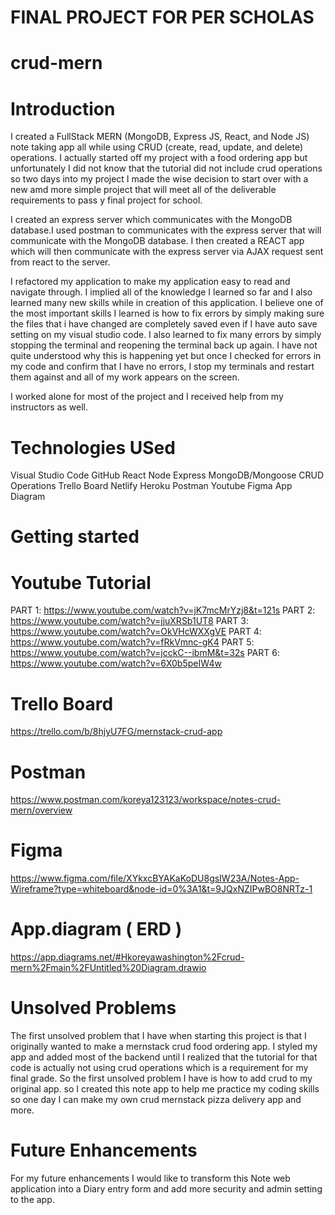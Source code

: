# FINAL PROJECT FOR PER SCHOLAS
# crud-mern

# Introduction
I created a FullStack MERN (MongoDB, Express JS, React, and Node JS) note taking app all while using CRUD (create, read, update, and delete) operations. I actually started off my project with a food ordering app but unfortunately I did not know that the tutorial did not include crud operations so two days into my project I made the wise decision to start over with a new amd more simple project that will meet all of the deliverable requirements to pass y final project for school.

I created an express server which communicates with the MongoDB database.I used postman to communicates with the express server that will communicate with the MongoDB database. I then created a REACT app which will then communicate with the express server via AJAX request sent from react to the server.

I refactored my application to make my application easy to read and navigate through. I implied all of the knowledge I learned so far and I also learned many new skills while in creation of this application. I believe one of the most important skills I learned is how to fix errors by simply making sure the files that i have changed are completely saved even if I have auto save setting on my visual studio code. I also learned to fix many errors by simply stopping the terminal and reopening the terminal back up again. I have not quite understood why this is happening yet but once I checked for errors in my code and confirm that I have no errors, I stop my terminals and restart them against and all of my work appears on the screen.

 I worked alone for most of the project and I received help from my instructors as well. 

# Technologies USed
Visual Studio Code
GitHub
React
Node
Express
MongoDB/Mongoose
CRUD Operations
Trello Board
Netlify
Heroku
Postman
Youtube
Figma
App Diagram

# Getting started
# Youtube Tutorial
PART 1: https://www.youtube.com/watch?v=jK7mcMrYzj8&t=121s
PART 2: https://www.youtube.com/watch?v=jjuXRSb1UT8
PART 3: https://www.youtube.com/watch?v=OkVHcWXXgVE
PART 4: https://www.youtube.com/watch?v=fRkVmnc-gK4
PART 5: https://www.youtube.com/watch?v=jcckC--ibmM&t=32s
PART 6: https://www.youtube.com/watch?v=6X0b5peIW4w
# Trello Board
https://trello.com/b/8hjyU7FG/mernstack-crud-app
# Postman
https://www.postman.com/koreya123123/workspace/notes-crud-mern/overview
# Figma
https://www.figma.com/file/XYkxcBYAKaKoDU8gsIW23A/Notes-App-Wireframe?type=whiteboard&node-id=0%3A1&t=9JQxNZIPwBO8NRTz-1
# App.diagram ( ERD )
https://app.diagrams.net/#Hkoreyawashington%2Fcrud-mern%2Fmain%2FUntitled%20Diagram.drawio

# Unsolved Problems
The first unsolved problem that I have when starting this project is that I originally wanted to make a mernstack crud food ordering app. I styled my app and added most of the backend until I realized that the tutorial for that code is actually not using crud operations which is a requirement for my final grade. So the first unsolved problem I have is how to add crud to my original app. so I created this note app to help me practice my coding skills so one day I can make my own crud mernstack pizza delivery app and more.

# Future Enhancements
For my future enhancements I would like to transform this Note web application into a Diary entry form and add more security and admin setting to the app.